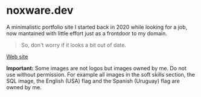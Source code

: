 # noxware.dev

A minimalistic portfolio site I started back in 2020 while looking for a job, now mantained with little effort just as a frontdoor to my domain.

> So, don't worry if it looks a bit out of date.

[Web site](https://noxware.dev)

**Important:** Some images are not logos but images owned by me. Do not use without permission.
For example all images in the soft skills section, the SQL image, the English (USA) flag and the Spanish (Uruguay) flag are
owned by me.
